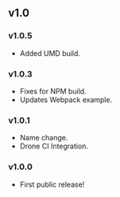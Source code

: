 ## v1.0

### v1.0.5
- Added UMD build.

### v1.0.3

- Fixes for NPM build.
- Updates Webpack example.

### v1.0.1

- Name change.
- Drone CI Integration.

### v1.0.0

- First public release!
